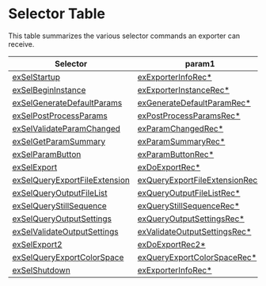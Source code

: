 # Selector Table

This table summarizes the various selector commands an exporter can receive.

|                                        Selector                                         |                                           param1                                           | param2 |
| --------------------------------------------------------------------------------------- | ------------------------------------------------------------------------------------------ | ------ |
| [exSelStartup](selector-descriptions.md#exselstartup)                                   | [exExporterInfoRec\*](structure-descriptions.md#exexporterinforec)                         | unused |
| [exSelBeginInstance](selector-descriptions.md#exselbegininstance)                       | [exExporterInstanceRec\*](structure-descriptions.md#exexporterinstancerec)                 | unused |
| [exSelGenerateDefaultParams](selector-descriptions.md#exselgeneratedefaultparams)       | [exGenerateDefaultParamRec\*](structure-descriptions.md#exgeneratedefaultparamrec)         | unused |
| [exSelPostProcessParams](selector-descriptions.md#exselpostprocessparams)               | [exPostProcessParamsRec\*](structure-descriptions.md#expostprocessparamsrec)               | unused |
| [exSelValidateParamChanged](selector-descriptions.md#exselvalidateparamchanged)         | [exParamChangedRec\*](structure-descriptions.md#exparamchangedrec)                         | unused |
| [exSelGetParamSummary](selector-descriptions.md#exselgetparamsummary)                   | [exParamSummaryRec\*](structure-descriptions.md#exparamsummaryrec)                         | unused |
| [exSelParamButton](selector-descriptions.md#exselparambutton)                           | [exParamButtonRec\*](structure-descriptions.md#exparambuttonrec)                           | unused |
| [exSelExport](selector-descriptions.md#exselexport)                                     | [exDoExportRec\*](structure-descriptions.md#exdoexportrec)                                 | unused |
| [exSelQueryExportFileExtension](selector-descriptions.md#exselqueryexportfileextension) | [exQueryExportFileExtensionRec\*](structure-descriptions.md#exqueryexportfileextensionrec) | unused |
| [exSelQueryOutputFileList](selector-descriptions.md#exselqueryoutputfilelist)           | [exQueryOutputFileListRec\*](structure-descriptions.md#exqueryoutputfilelistrec)           | unused |
| [exSelQueryStillSequence](selector-descriptions.md#exselquerystillsequence)             | [exQueryStillSequenceRec\*](structure-descriptions.md#exquerystillsequencerec)             | unused |
| [exSelQueryOutputSettings](selector-descriptions.md#exselqueryoutputsettings)           | [exQueryOutputSettingsRec\*](structure-descriptions.md#exqueryoutputsettingsrec)           | unused |
| [exSelValidateOutputSettings](selector-descriptions.md#exselvalidateoutputsettings)     | [exValidateOutputSettingsRec\*](structure-descriptions.md#exvalidateoutputsettingsrec)     | unused |
| [exSelExport2](selector-descriptions.md#exselexport2)                                   | [exDoExportRec2\*](structure-descriptions.md#exdoexportrec2)                               | unused |
| [exSelQueryExportColorSpace](selector-descriptions.md#exselqueryexportcolorspace)       | [exQueryExportColorSpaceRec\*](structure-descriptions.md#exqueryexportcolorspacerec)       | unused |
| [exSelShutdown](selector-descriptions.md#exselshutdown)                                 | [exExporterInfoRec\*](structure-descriptions.md#exexporterinforec)                         | unused |
